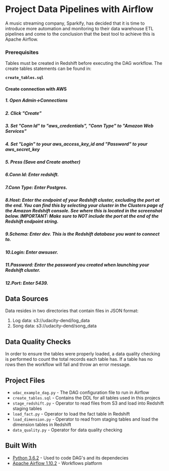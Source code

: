 # Project Data Pipelines with Airflow

A music streaming company, Sparkify, has decided that it is time to introduce more automation and monitoring to their data warehouse ETL pipelines and come to the conclusion that the best tool to achieve this is Apache Airflow.

### Prerequisites

Tables must be created in Redshift before executing the DAG workflow. The create tables statements can be found in:

**`create_tables.sql`**

#### Create connection with AWS
##### 1. Open Admin->Connections
##### 2. Click "Create"
##### 3. Set "Conn Id" to "aws_credentials", "Conn Type" to "Amazon Web Services"
##### 4. Set "Login" to your aws_access_key_id and "Password" to your aws_secret_key
##### 5. Press (Save and Create another)
##### 6.Conn Id: Enter redshift.
##### 7.Conn Type: Enter Postgres.
##### 8.Host: Enter the endpoint of your Redshift cluster, excluding the port at the end. You can find this by selecting your cluster in the Clusters page of the Amazon Redshift console. See where this is located in the screenshot below. IMPORTANT: Make sure to NOT include the port at the end of the Redshift endpoint string.
##### 9.Schema: Enter dev. This is the Redshift database you want to connect to.
##### 10.Login: Enter awsuser.
##### 11.Password: Enter the password you created when launching your Redshift cluster.
##### 12.Port: Enter 5439.

## Data Sources

Data resides in two directories that contain files in JSON format:

1. Log data: s3://udacity-dend/log_data
2. Song data: s3://udacity-dend/song_data

## Data Quality Checks

In order to ensure the tables were properly loaded, a data quality checking is performed to count the total records each table has. If a table has no rows then the workflow will fail and throw an error message.

## Project Files 

* `udac_example_dag.py` - The DAG configuration file to run in Airflow
* `create_tables.sql` - Contains the DDL for all tables used in this projecs
* `stage_redshift.py` - Operator to read files from S3 and load into Redshift staging tables
* `load_fact.py` - Operator to load the fact table in Redshift
* `load_dimension.py` - Operator to read from staging tables and load the dimension tables in Redshift
* `data_quality.py` - Operator for data quality checking

## Built With

* [Python 3.6.2](https://www.python.org/downloads/release/python-363/) - Used to code DAG's and its dependecies
* [Apache Airflow 1.10.2](https://airflow.apache.org/) - Workflows platform


